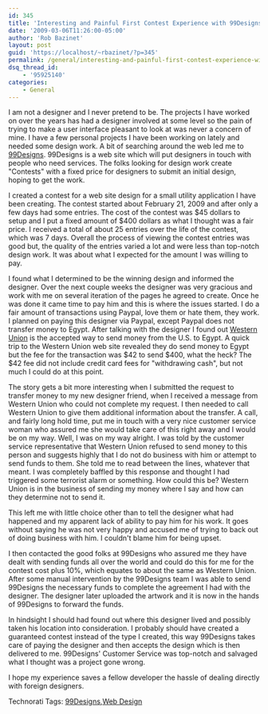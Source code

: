 ```yaml
---
id: 345
title: 'Interesting and Painful First Contest Experience with 99Designs'
date: '2009-03-06T11:26:00-05:00'
author: 'Rob Bazinet'
layout: post
guid: 'https://localhost/~rbazinet/?p=345'
permalink: /general/interesting-and-painful-first-contest-experience-with-99designs/
dsq_thread_id:
    - '95925140'
categories:
    - General
---
```


I am not a designer and I never pretend to be. The projects I have worked on over the years has had a designer involved at some level so the pain of trying to make a user interface pleasant to look at was never a concern of mine. I have a few personal projects I have been working on lately and needed some design work. A bit of searching around the web led me to [99Designs](https://99designs.com/). 99Designs is a web site which will put designers in touch with people who need services. The folks looking for design work create "Contests" with a fixed price for designers to submit an initial design, hoping to get the work.

I created a contest for a web site design for a small utility application I have been creating. The contest started about February 21, 2009 and after only a few days had some entries. The cost of the contest was $45 dollars to setup and I put a fixed amount of $400 dollars as what I thought was a fair price. I received a total of about 25 entries over the life of the contest, which was 7 days. Overall the process of viewing the contest entries was good but, the quality of the entries varied a lot and were less than top-notch design work. It was about what I expected for the amount I was willing to pay.

I found what I determined to be the winning design and informed the designer. Over the next couple weeks the designer was very gracious and work with me on several iteration of the pages he agreed to create. Once he was done it came time to pay him and this is where the issues started. I do a fair amount of transactions using Paypal, love them or hate them, they work. I planned on paying this designer via Paypal, except Paypal does not transfer money to Egypt. After talking with the designer I found out [Western Union](https://westernunion.com/) is the accepted way to send money from the U.S. to Egypt. A quick trip to the Western Union web site revealed they do send money to Egypt but the fee for the transaction was $42 to send $400, what the heck? The $42 fee did not include credit card fees for "withdrawing cash", but not much I could do at this point.

The story gets a bit more interesting when I submitted the request to transfer money to my new designer friend, when I received a message from Western Union who could not complete my request. I then needed to call Western Union to give them additional information about the transfer. A call, and fairly long hold time, put me in touch with a very nice customer service woman who assured me she would take care of this right away and I would be on my way. Well, I was on my way alright. I was told by the customer service representative that Western Union refused to send money to this person and suggests highly that I do not do business with him or attempt to send funds to them. She told me to read between the lines, whatever that meant. I was completely baffled by this response and thought I had triggered some terrorist alarm or something. How could this be? Western Union is in the business of sending my money where I say and how can they determine not to send it.

This left me with little choice other than to tell the designer what had happened and my apparent lack of ability to pay him for his work. It goes without saying he was not very happy and accused me of trying to back out of doing business with him. I couldn't blame him for being upset.

I then contacted the good folks at 99Designs who assured me they have dealt with sending funds all over the world and could do this for me for the contest cost plus 10%, which equates to about the same as Western Union. After some manual intervention by the 99Designs team I was able to send 99Designs the necessary funds to complete the agreement I had with the designer. The designer later uploaded the artwork and it is now in the hands of 99Designs to forward the funds.

In hindsight I should had found out where this designer lived and possibly taken his location into consideration. I probably should have created a guaranteed contest instead of the type I created, this way 99Designs takes care of paying the designer and then accepts the design which is then delivered to me. 99Designs' Customer Service was top-notch and salvaged what I thought was a project gone wrong.

I hope my experience saves a fellow developer the hassle of dealing directly with foreign designers.

Technorati Tags: [99Designs](https://technorati.com/tags/99Designs),[Web Design](https://technorati.com/tags/Web%20Design)